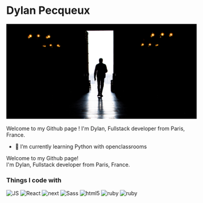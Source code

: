 # Dylan Pecqueux

![Cover](https://github.com/dylan-pecqueux/dylan-pecqueux/blob/main/img/Couv.jpg)

Welcome to my Github page !
I'm Dylan, Fullstack developer from Paris, France.

- 🌱 I’m currently learning Python with openclassrooms

<p>Welcome to my Github page! </br> I'm Dylan, Fullstack developer from Paris, France. </p>
<h3>Things I code with</h3>
<p>
  <img alt="JS" src="https://img.shields.io/badge/-JavaScript-blue?style=flat-square&logo=javascript&logoColor=white" />  
  <img alt="React" src="https://img.shields.io/badge/-React-45b8d8?style=flat-square&logo=react&logoColor=white" />
  <img alt="next" src="https://img.shields.io/badge/-Next.js-black?style=flat-square&logo=next.js&logoColor=white" />
  <img alt="Sass" src="https://img.shields.io/badge/-Sass-CC6699?style=flat-square&logo=sass&logoColor=white" />
  <img alt="html5" src="https://img.shields.io/badge/-HTML5-E34F26?style=flat-square&logo=html5&logoColor=white" />
  
  <img alt="ruby" src="https://img.shields.io/badge/-Ruby-red?style=flat-square&logo=ruby&logoColor=white" />
  <img alt="ruby" src="https://img.shields.io/badge/-Rails-cc0000?style=flat-square&logo=ruby-on-rails&logoColor=white" />
</p>
